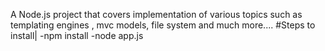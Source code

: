 A Node.js project that covers implementation of  various topics such as templating engines , mvc models, file system and much more....
#Steps to install|
-npm install
-node app.js
